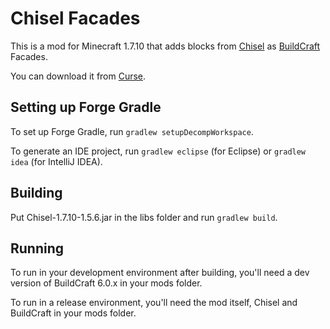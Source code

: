 # Chisel Facades
This is a mod for Minecraft 1.7.10 that adds blocks from [Chisel](http://www.minecraftforum.net/forums/mapping-and-modding/minecraft-mods/1288400-chisel) as [BuildCraft](http://www.mod-buildcraft.com/) Facades.

You can download it from [Curse](http://curse.com/project/222784).

## Setting up Forge Gradle
To set up Forge Gradle, run `gradlew setupDecompWorkspace`.

To generate an IDE project, run `gradlew eclipse` (for Eclipse) or `gradlew idea` (for IntelliJ IDEA).

## Building
Put Chisel-1.7.10-1.5.6.jar in the libs folder and run `gradlew build`.

## Running
To run in your development environment after building, you'll need a dev version of BuildCraft 6.0.x in your mods folder.

To run in a release environment, you'll need the mod itself, Chisel and BuildCraft in your mods folder.
